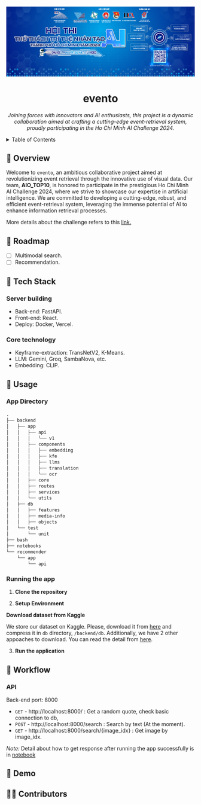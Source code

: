<p align="center">
  <img src="./docs/AIC2024-Banner website.png" width="1080">
</p>
<h1 align="center">evento</h1>

<p align="center">
  <em>Joining forces with innovators and AI enthusiasts, this project is a dynamic collaboration aimed at crafting a cutting-edge event-retrieval system, proudly participating in the Ho Chi Minh AI Challenge 2024.</em>
</p>

<!-- TABLE OF CONTENTS -->
<details>
  <summary>Table of Contents</summary>

- [📍 Overview](#-overview)
- [🎯 Roadmap](#-roadmap)
- [🤖Tech Stack](#-technologies-used)
- [🚀 Usage](#-getting-started)
- [👣 Workflow](#-workflow)
- [👀 Demo](#-demo)
- [🧑‍💻 Contributors](#-Contributors)
</details>

## 📍 Overview
Welcome to `evento`, an ambitious collaborative project aimed at revolutionizing event retrieval through the innovative use of visual data. Our team, **AIO_TOP10**, is honored to participate in the prestigious Ho Chi Minh AI Challenge 2024, where we strive to showcase our expertise in artificial intelligence. We are committed to developing a cutting-edge, robust, and efficient event-retrieval system, leveraging the immense potential of AI to enhance information retrieval processes.


More details about the challenge refers to this [link.](https://aichallenge.hochiminhcity.gov.vn/)


## 🎯 Roadmap

- [ ] Multimodal search.
- [ ] Recommendation.
 
## 🤖 Tech Stack

### Server building

- Back-end: FastAPI. 
- Front-end: React.
- Deploy: Docker, Vercel.

### Core technology

- Keyframe-extraction: TransNetV2, K-Means. 
- LLM: Gemini, Groq, SambaNova, etc. 
- Embedding: CLIP. 


## 🚀 Usage

### App Directory
```
.
├── backend
│   ├── app
│   │   ├── api
│   │   │   └── v1
│   │   ├── components
│   │   │   ├── embedding
│   │   │   ├── kfe               
│   │   │   ├── llms              
│   │   │   ├── translation              
│   │   │   └── ocr
│   │   ├── core
│   │   ├── routes
│   │   ├── services
│   │   └── utils
│   ├── db
│   │   ├── features
│   │   ├── media-info
│   │   ├── objects
│   └── test
│       └── unit
├── bash
├── notebooks
└── recommender
    └── app
        └── api
```

### Running the app

1. **Clone the repository**



2. **Setup Environment**



**Download dataset from Kaggle**

We store our dataset on Kaggle. Please, download it from [here](https://www.kaggle.com/datasets/pyetsvu/aic2024-extracted-data) and compress it in `db` directory, `/backend/db`.
Additionally, we have 2 other appoaches to download. You can read the detail from [here](backend/db/README.md).


3. **Run the application**



## 👣 Workflow

### API

Back-end port: 8000

- `GET` - http://localhost:8000/ : Get a random quote, check basic connection to db, 
- `POST` - http://localhost:8000/search : Search by text (At the moment). 
- `GET` - http://localhost:8000/search/{image_idx} : Get image by image_idx.

_Note:_ Detail about how to get response after running the app successfully is in [notebook](notebooks/dev_search_text_api.ipynb)



## 👀 Demo



## 🧑‍💻 Contributors

<!-- <a href="https://github.com/MinLee0210">
    <img src="https://avatars.githubusercontent.com/u/57653278?v=4">
</a> -->